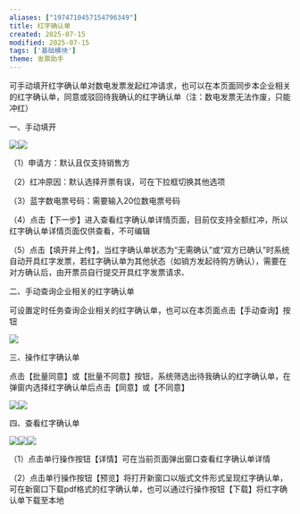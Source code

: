 ```yaml
---
aliases: ["1974710457154796349"]
title: 红字确认单
created: 2025-07-15
modified: 2025-07-15
tags: ['基础模块']
theme: 发票助手
---
```


可手动填开红字确认单对数电发票发起红冲请求，也可以在本页面同步本企业相关的红字确认单，同意或驳回待我确认的红字确认单（注：数电发票无法作废，只能冲红）

一、手动填开

![](0c3ee2b1913b6a93bdda1c531c8bdae5.jpg)![](bebf62c1991dff2f0606b304b630a030.jpg)

（1）申请方：默认且仅支持销售方

（2）红冲原因：默认选择开票有误，可在下拉框切换其他选项

（3）蓝字数电票号码：需要输入20位数电票号码

（4）点击【下一步】进入查看红字确认单详情页面，目前仅支持全额红冲，所以红字确认单详情页面仅供查看，不可编辑

（5）点击【填开并上传】，当红字确认单状态为“无需确认”或“双方已确认”时系统自动开具红字发票，若红字确认单为其他状态（如销方发起待购方确认），需要在对方确认后，由开票员自行提交开具红字发票请求、

二、手动查询企业相关的红字确认单

可设置定时任务查询企业相关的红字确认单，也可以在本页面点击【手动查询】按钮

![](6c4949027536b5bc1cd118e87f6689fb.jpg)

三、操作红字确认单

点击【批量同意】或【批量不同意】按钮，系统筛选出待我确认的红字确认单，在弹窗内选择红字确认单后点击【同意】或【不同意】

![](5949a6bca4fdc505219ae388ee76276b.jpg)![](71139c4ac1c5071f6ee7f8884bae2212.jpg)

四、查看红字确认单

![](83878a1ca5e960e5b12aafa97634f963.jpg)![](c7031e39ef0e7f644215bfeec31ab591.jpg)![](78e56926b8ec8d418d54444c875eedc8.jpg)

（1）点击单行操作按钮【详情】可在当前页面弹出窗口查看红字确认单详情

（2）点击单行操作按钮【预览】将打开新窗口以版式文件形式呈现红字确认单，可在新窗口下载pdf格式的红字确认单，也可以通过行操作按钮【下载】将红字确认单下载至本地